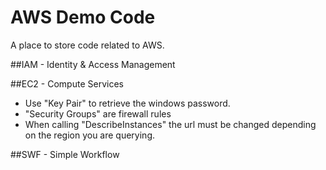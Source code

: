 # AWS Demo Code
A place to store code related to AWS.  

##IAM - Identity & Access Management

##EC2 - Compute Services
- Use "Key Pair" to retrieve the windows password.
- "Security Groups" are firewall rules
- When calling "DescribeInstances" the url must be changed depending on the region you are querying.

##SWF - Simple Workflow  

